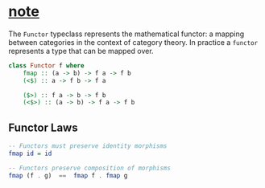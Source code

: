 # [note](https://wiki.haskell.org/Functor)

The `Functor` typeclass represents the mathematical functor: a mapping between categories in the context of category theory. In practice a `functor` represents a type that can be mapped over.

``` haskell
class Functor f where
    fmap :: (a -> b) -> f a -> f b
    (<$) :: a -> f b -> f a

    ($>) :: f a -> b -> f b
    (<$>) :: (a -> b) -> f a -> f b
```

## Functor Laws

``` haskell
-- Functors must preserve identity morphisms
fmap id = id

-- Functors preserve composition of morphisms
fmap (f . g)  ==  fmap f . fmap g
```
